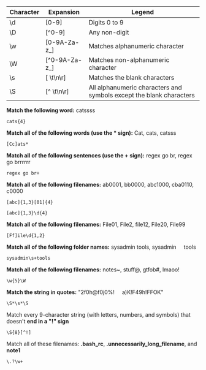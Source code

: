 |Character|Expansion|Legend|
|---|---|---|
|\d|[0-9]|Digits 0 to 9|
|\D|[^0-9]|Any non-digit|
|\w|[0-9A-Za-z_]|Matches alphanumeric character|
|\W|[^0-9A-Za-z_]|Matches non-alphanumeric character|
|\s|[ \t\n\r]|Matches the blank characters|
|\S|[^ \t\n\r]|All alphanumeric characters and symbols except the blank characters|

**Match the following word:** catssss

`cats{4}`

**Match all of the following words (use the * sign):** Cat, cats, catsss

`[Cc]ats*`

**Match all of the following sentences (use the + sign):** regex go br, regex go brrrrrr

`regex go br+`

**Match all of the following filenames:** ab0001, bb0000, abc1000, cba0110, c0000

`[abc]{1,3}[01]{4}`

`[abc]{1,3}\d{4}`

**Match all of the following filenames:** File01, File2, file12, File20, File99

`[Ff]ile\d{1,2}`

**Match all of the following folder names:** sysadmin tools, sysadmin     tools

`sysadmin\s+tools`

**Match all of the following filenames:** notes~, stuff@, gtfob#, lmaoo!

`\w{5}\W`

**Match the string in quotes:** "2f0h@f0j0%!     a)K!F49h!FFOK"

`\S*\s*\S`

Match every 9-character string (with letters, numbers, and symbols) that doesn't **end in a "!" sign**

`\S{8}[^!]`

Match all of these filenames: **.bash_rc**, **.unnecessarily_long_filename**, and **note1**

`\.?\w+`
